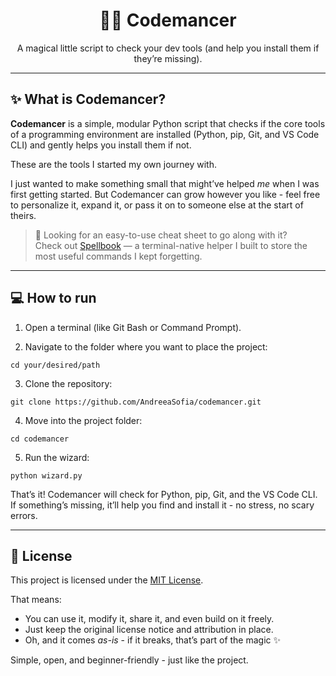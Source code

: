 <h1 align="center">🧙‍♀️ Codemancer</h1>

<p align="center">A magical little script to check your dev tools (and help you install them if they’re missing).</p>

---

## ✨ What is Codemancer?

**Codemancer** is a simple, modular Python script that checks if the core tools of a programming environment are installed (Python, pip, Git, and VS Code CLI) and gently helps you install them if not.

These are the tools I started my own journey with.

I just wanted to make something small that might’ve helped _me_ when I was first getting started.
But Codemancer can grow however you like - feel free to personalize it, expand it, or pass it on to someone else at the start of theirs.

> 💬 Looking for an easy-to-use cheat sheet to go along with it?  
> Check out [Spellbook](https://github.com/AndreeaSofia/spellbook.sh) — a terminal-native helper I built to store the most useful commands I kept forgetting.

---

## 💻 How to run

1. Open a terminal (like Git Bash or Command Prompt).

2. Navigate to the folder where you want to place the project:

```
cd your/desired/path
```

3. Clone the repository:

```
git clone https://github.com/AndreeaSofia/codemancer.git
```

4. Move into the project folder:
   
```
cd codemancer
```

5. Run the wizard:

```
python wizard.py
```

That’s it! Codemancer will check for Python, pip, Git, and the VS Code CLI. If something’s missing, it’ll help you find and install it - no stress, no scary errors.

---

## 📜 License

This project is licensed under the [MIT License](LICENSE).

That means:
- You can use it, modify it, share it, and even build on it freely.
- Just keep the original license notice and attribution in place.
- Oh, and it comes *as-is* - if it breaks, that’s part of the magic ✨

Simple, open, and beginner-friendly - just like the project.
